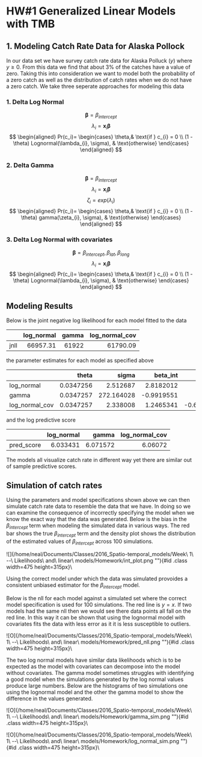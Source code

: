 # HW\#1 Generalized Linear Models with TMB  

## 1. Modeling Catch Rate Data for Alaska Pollock  

In our data set we have survey catch rate data for Alaska Polluck ($y$) where 
$y \geq 0$. From this data we find that about 3% of the catches have a value of 
zero. Taking this into consideration we want to model both the probability of a 
zero catch as well as the distribution of catch rates when we do not have a 
zero catch. We take three seperate approaches for modeling this data

### 1. Delta Log Normal  
$$
\boldsymbol{\beta} = \beta_{intercept}
$$
$$
\lambda_{i} = \textbf{x}_{i} \boldsymbol{\beta}
$$
$$
\begin{aligned}
    Pr(c_i)=
    \begin{cases}
      \theta,& \text{if } c_{i} = 0 \\
      (1 - \theta) Lognormal(\lambda_{i}, \sigma),  & \text{otherwise}
    \end{cases}
  \end{aligned}
$$

### 2. Delta Gamma    
$$
\boldsymbol{\beta} = \beta_{intercept}
$$
$$
\lambda_{i} = \textbf{x}_{i} \boldsymbol{\beta}
$$
$$
\zeta_{i} = exp(\lambda_{i})
$$
$$
\begin{aligned}
    Pr(c_i)=
    \begin{cases}
      \theta,& \text{if } c_{i} = 0 \\
      (1 - \theta) gamma(\zeta_{i}, \sigma),  & \text{otherwise}
    \end{cases}
  \end{aligned}
$$

### 3. Delta Log Normal with covariates
$$
\boldsymbol{\beta} = \beta_{intercept}, \beta_{lat}, \beta_{long}
$$
$$
\lambda_{i} = \textbf{x}_{i} \boldsymbol{\beta}
$$
$$
\begin{aligned}
    Pr(c_i)=
    \begin{cases}
      \theta,& \text{if } c_{i} = 0 \\
      (1 - \theta) Lognormal(\lambda_{i}, \sigma),  & \text{otherwise}
    \end{cases}
  \end{aligned}
$$

## Modeling Results

Below is the joint negative log likelihood for each model fitted to the data  

|     | log_normal| gamma| log_normal_cov|
|:----|----------:|-----:|--------------:|
|jnll |   66957.31| 61922|       61790.09|

the parameter estimates for each model as specified above  

|               |     theta|      sigma|   beta_int|   beta_lat|  beta_long|
|:--------------|---------:|----------:|----------:|----------:|----------:|
|log_normal     | 0.0347256|   2.512687|  2.8182012|         NA|         NA|
|gamma          | 0.0347257| 272.164028| -0.9919551|         NA|         NA|
|log_normal_cov | 0.0347257|   2.338008|  1.2465341| -0.6321875| -0.2274766|

and the log predictive score  

|           | log_normal|    gamma| log_normal_cov|
|:----------|----------:|--------:|--------------:|
|pred_score |   6.033431| 6.071572|        6.06072|

The models all visualize catch rate in different way yet there 
are similar out of sample predictive scores.


## Simulation of catch rates  

Using the parameters and model specifications shown above we can then simulate 
catch rate data to resemble the data that we have. In doing so we can examine 
the consequence of incorrectly specifying the model when we know the exact way 
that the data was generated. Below is the bias in the $\beta_{intercept}$ term 
when modeling the simulated data in various ways. The red bar shows the true 
$\beta_{intercept}$ term and the density plot shows the distribution of the 
estimated values of $\beta_{intercept}$ across 100 simulations. 

![](/home/neal/Documents/Classes/2016_Spatio-temporal_models/Week\ 1\ --\ Likelihoods\ and\ linear\ models/Homework/int_plot.png  ""){#id .class width=475 height=315px}\  

Using the correct model under which the data was simulated provoides a 
consistent unbiased estimator for the $\beta_{intercept}$ model. 

Below is the nll for each model 
against a simulated set where the correct model specification is used for 100 simulations. The red 
line is $y = x$. If two models had the same nll then we would see there data 
points all fall on the red line. In this way it can be shown that using the 
lognormal model with covariates fits the data with less error as it it is less
susceptible to outliers.

![O](/home/neal/Documents/Classes/2016_Spatio-temporal_models/Week\ 1\ --\ Likelihoods\ and\ linear\ models/Homework/pred_nll.png  ""){#id .class width=475 height=315px}\


The two log normal models have similar data likelihoods which is to be 
expected as the model with covariates can decompose into the model 
without covariates. The gamma model sometimes struggles with identifying 
a good model when the simulations generated by the log normal values 
produce large numbers. Below are the histograms of two simulations one 
using the lognormal model and the other the gamma model to show the 
difference in the values generated.

![O](/home/neal/Documents/Classes/2016_Spatio-temporal_models/Week\ 1\ --\ Likelihoods\ and\ linear\ models/Homework/gamma_sim.png  ""){#id .class width=475 height=315px}\

![O](/home/neal/Documents/Classes/2016_Spatio-temporal_models/Week\ 1\ --\ Likelihoods\ and\ linear\ models/Homework/log_normal_sim.png  ""){#id .class width=475 height=315px}\